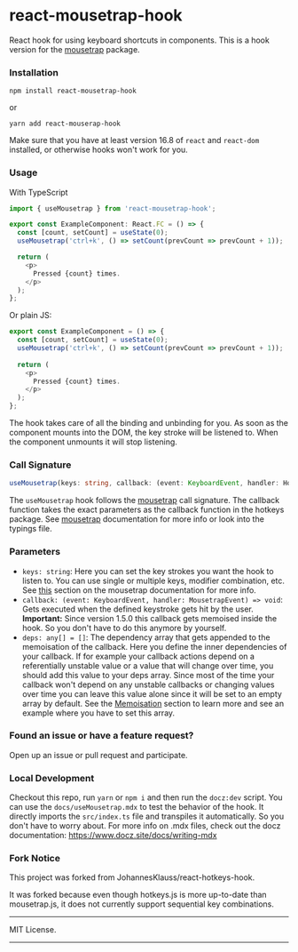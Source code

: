 # react-mousetrap-hook
React hook for using keyboard shortcuts in components.
This is a hook version for the [mousetrap] package.

<!--
### Documentation and live example

https://johannesklauss.github.io/react-hotkeys-hook/

-->
### Installation

```shell
npm install react-mousetrap-hook
```

or

```shell
yarn add react-mouserap-hook
```

Make sure that you have at least version 16.8 of `react` and `react-dom` installed, or otherwise hooks won't work for you.

### Usage
With TypeScript
```typescript jsx
import { useMousetrap } from 'react-mousetrap-hook';

export const ExampleComponent: React.FC = () => {
  const [count, setCount] = useState(0);
  useMousetrap('ctrl+k', () => setCount(prevCount => prevCount + 1));

  return (
    <p>
      Pressed {count} times.
    </p>
  );
};
```

Or plain JS:
```js
export const ExampleComponent = () => {
  const [count, setCount] = useState(0);
  useMousetrap('ctrl+k', () => setCount(prevCount => prevCount + 1));
    
  return (
    <p>
      Pressed {count} times.
    </p>
  );
};
```

The hook takes care of all the binding and unbinding for you.
As soon as the component mounts into the DOM, the key stroke will be
listened to. When the component unmounts it will stop listening.

### Call Signature

```typescript
useMousetrap(keys: string, callback: (event: KeyboardEvent, handler: HotkeysEvent) => void, deps: any[] = [])
```

The `useMousetrap` hook follows the [mousetrap] call signature.
The callback function takes the exact parameters as the callback function in the hotkeys package.
See [mousetrap] documentation for more info or look into the typings file.

### Parameters
- `keys: string`: Here you can set the key strokes you want the hook to listen to. You can use single or multiple keys,
modifier combination, etc. See [this](https://craig.is/killing/mice)
section on the mousetrap documentation for more info.
- `callback: (event: KeyboardEvent, handler: MousetrapEvent) => void`: Gets executed when the defined keystroke
gets hit by the user. **Important:** Since version 1.5.0 this callback gets memoised inside the hook. So you don't have
to do this anymore by yourself.
- `deps: any[] = []`: The dependency array that gets appended to the memoisation of the callback. Here you define the inner
dependencies of your callback. If for example your callback actions depend on a referentially unstable value or a value
that will change over time, you should add this value to your deps array. Since most of the time your callback won't
depend on any unstable callbacks or changing values over time you can leave this value alone since it will be set to an
empty array by default. See the [Memoisation](#memoisation) section to
learn more and see an example where you have to set this array.

### Found an issue or have a feature request?

Open up an issue or pull request and participate.

### Local Development

Checkout this repo, run `yarn` or `npm i` and then run the `docz:dev` script.
You can use the `docs/useMousetrap.mdx` to test the behavior of the hook. It directly imports the
`src/index.ts` file and transpiles it automatically. So you don't have to worry about. For more info
on .mdx files, check out the docz documentation: https://www.docz.site/docs/writing-mdx

### Fork Notice

This project was forked from JohannesKlauss/react-hotkeys-hook.

It was forked because even though hotkeys.js is more up-to-date than mousetrap.js, it does not currently support sequential key combinations.

---

MIT License.

---

[mousetrap]: https://github.com/ccampbell/mousetrap
